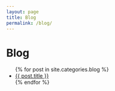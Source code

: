 ```yaml
---
layout: page
title: Blog
permalink: /blog/
---
```


# Blog

<section class="posts">
<ul>
{% for post in site.categories.blog %}
<li><a href="{{ site.baseurl }}{{ post.url }}">{{ post.title }}</a></li>
{% endfor %}
</ul>
</section>
